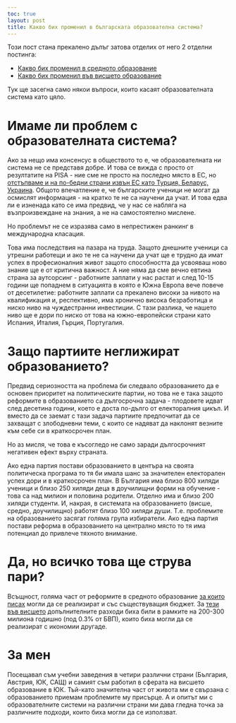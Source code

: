 ```yaml
---
toc: true
layout: post
title: Какво бих променил в българската образователна система?
---
```


Този пост стана прекалено дълъг затова отделих от него 2 отделни постинга:

* [Какво бих променил в средното образование](2020-02-05-secondary-ed.md)
* [Какво бих променил във висшето образование](2020-02-05-higher-ed.md)

Тук ще засегна само някои въпроси, които касаят образователната система като цяло.

# Имаме ли проблем с образователната система?

Ако за нещо има консенсус в обществото то е, че образователната ни система не се представя добре. И това се вижда с просто от резултатите на PISA - ние сме не просто на последно място в ЕС, но [отстъпваме и на по-бедни страни извън ЕС като Турция, Беларус, Украина](http://bit.ly/36NtOJp). Общото впечатление е, че българските ученици не могат да осмислят информация - на кратко те не са научени да учат. И това едва ли е изненада като се има предвид, че у нас се набляга на възпроизвеждане на знания, а не на самостоятелно мислене.

Но проблемът не се изразява само в непрестижен ранкинг в международна класация.

Това има последствия на пазара на труда. Защото днешните ученици са утрешни работещи и ако те не са научени да учат ще е трудно да имат успех в професионалния живот защото способността да усвояваш ново знание ще е от критична важност. А ние няма да сме вечно евтина страна за аутсорсинг - работните заплати у нас растат и след 10-15 години ще попаднем в ситуацията в която е Южна Европа вече повече от десетилетие: работните заплати са прекалено високи за нивото на квалификация и, респективно, има хронично висока безработица и ниско ниво на чуждестранни инвестиции. С тази разлика, че нашето ниво ще е дори по ниско от това на южно-европейски страни като Испания, Италия, Гърция, Португалия.

# Защо партиите неглижират образованието?

Предвид сериозността на проблема би следвало образованието да е основен приоритет на политическите партии, но това не е така защото реформите в образованието са дългосрочна задача - плодовете идват след десетина години, което е доста по-дълго от електоралния цикъл. И вместо да се заемат с тази задача партиите предпочитат да се захващат с злободневни теми, с които се надяват да наклонят везните към себе си в краткосрочен план.

Но аз мисля, че това е късогледо не само заради дългосрочният негативен ефект върху страната.

Ако една партия постави образованието в центъра на своята политическа програма то тя би имала шанс за значителен електорален успех дори и в краткосрочен план. В България има близо 800 хиляди ученици и близо 250 хиляди деца в доучилищни форми на обучение - това са над милион и половина родители. Отделно има и близо 200 хиляди студенти. И, накрая, в системата на образованието (висше, средно, доучилищно) работят близо 100 хиляди души. Т.е. проблемите на образованието засягат голяма група избиратели. Ако една партия постави реформа в образованието на централно място то тя има потенциал до привлече тяхното внимание.

# Да, но всичко това ще струва пари? 

Всъщност, голяма част от реформите в средното образование [за които писах](2020-02-05-secondary-ed.md) могли да се реализират и със съществуващия бюджет. За [тези във висшето](2020-02-05-higher-ed.md) допълнителните разходи биха били в рамките на 200-300 милиона годишно (под 0.3% от БВП), които биха могли да се реализират с икономии другаде.

# За мен

Посещавал съм учебни заведения в четири различни страни (България, Австрия, ЮК, САЩ) и самият съм работил в сферата на висшето образование в ЮК. Тъй-като значителна част от живота ми е свързана с образованието приемам проблемите му присърце. А и опитът ми с образователните системи на различни страни ми дава гледна точка за различните подходи, които биха могли да се използват.
